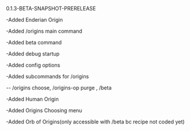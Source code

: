0.1.3-BETA-SNAPSHOT-PRERELEASE

-Added Enderian Origin

-Added /origins main command

-Added beta command

-Added debug startup

-Added config options

-Added subcommands for /origins

-- /origins choose, /origins-op purge <playername>, /beta <betacommanddata>
  
-Added Human Origin
  
-Added Origins Choosing menu
  
-Added Orb of Origins(only accessible with /beta bc recipe not coded yet)
